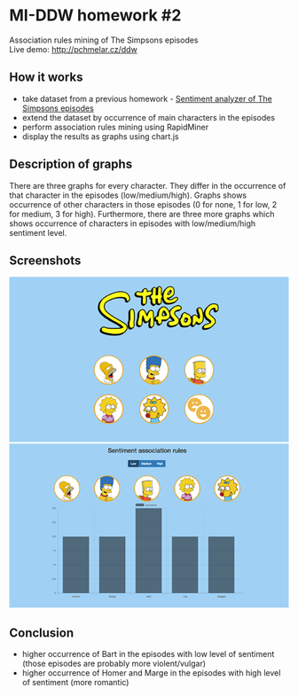 # MI-DDW homework #2
Association rules mining of The Simpsons episodes  
Live demo: http://pchmelar.cz/ddw

## How it works

- take dataset from a previous homework - [Sentiment analyzer of The Simpsons episodes](https://github.com/pchmelar/ddw-homework1)
- extend the dataset by occurrence of main characters in the episodes
- perform association rules mining using RapidMiner
- display the results as graphs using chart.js

## Description of graphs

There are three graphs for every character. They differ in the occurrence of that character in the episodes (low/medium/high). Graphs shows occurrence of other characters in those episodes (0 for none, 1 for low, 2 for medium, 3 for high). Furthermore, there are three more graphs which shows occurrence of characters in episodes with low/medium/high sentiment level.

## Screenshots

![alt text](screenshots/main.png "Main")
![alt text](screenshots/detail.png "Detail")

## Conclusion

- higher occurrence of Bart in the episodes with low level of sentiment (those episodes are probably more violent/vulgar)
- higher occurrence of Homer and Marge in the episodes with high level of sentiment (more romantic)

